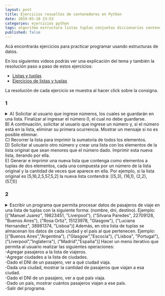 ```yaml
---
layout: post
title: Ejercicios resueltos de contenedores en Python
date: 2019-03-10 23:53
categories: ejercicios python
tags: algoritmo estructura listas tuplas conjuntos diccionarios contenedores
published: false
---
```


Acá encontrarás ejercicios para practicar programar usando estructuras de datos.

En los siguientes videos podrás ver una explicación del tema y también la resolución paso a paso de estos ejercicios:
+ [Listas y tuplas](https://www.youtube.com/watch?v=TEHBEGj1MSU)
+ [Ejercicios de listas y tuplas](https://youtu.be/0NTaCJQUE1I)

La resolución de cada ejercicio se muestra al hacer click sobre la consigna.

### 1
<details> 
  <summary>A) Solicitar al usuario que ingrese números, los cuales se guardarán en una lista. Finalizar al ingresar el número 0, el cual no debe guardarse.
<br>B) A continuación, solicitar al usuario que ingrese un número y, si el número está en la lista, eliminar su primera ocurrencia. Mostrar un mensaje si no es posible eliminar.
<br>C) Recorrer la lista para imprimir la sumatoria de todos los elementos.
<br>D) Solicitar al usuario otro número y crear una lista con los elementos de la lista original que sean menores que el número dado. Imprimir esta nueva lista, iterando por ella.
<br>E) Generar e imprimir una nueva lista que contenga como elementos a tuplas de dos elementos, cada una compuesta por un número de la lista original y la cantidad de veces que aparece en ella. Por ejemplo, si la lista original es [5,16,2,5,57,5,2] la nueva lista contendrá: [(5,3), (16,1), (2,2), (57,1)]</summary>
  <br>Solución:
  <pre><code>def sumatoria(lista):
    suma=0
    for n in lista:
        suma+=n
    return suma
<br>&nbsp;
def numerosMenores(lista, limite):
    nueva=[]
    for n in lista:
        if n<limite:
            nueva.append(n)
    return nueva
<br>&nbsp;
def frecuencias(lista):
    nueva=[]
    for n in lista:
        if [n, lista.count(n)] not in nueva:
            nueva.append([n, lista.count(n)])
    return nueva
<br>&nbsp;
#A
numeros=[]
nro=int(input("Número: "))
while nro!=0:
    numeros.append(nro)
    nro=int(input("Número: "))
#B
print("Sumatoria de los números:", sumatoria(numeros))
eliminar=int(input("Número a eliminar: "))
#C
if eliminar in numeros:
    numeros.remove(eliminar)
else:
    print("Ese número no está entre los ingresados")
#D
limite=int(input("Filtrar números menores a: "))
for n in numerosMenores(numeros, limite):
    print(n)
#E
print("Frecuencias:")
for tupla in frecuencias(numeros):
    print(tupla[0],"aparece",tupla[1],"veces.")</code></pre>
</details>


### 2
<details> 
  <summary>Escribir un programa que permita procesar datos de pasajeros de viaje en una lista de tuplas con la siguiente forma: (nombre, dni, destino). Ejemplo: [("Manuel Juarez", 19823451, "Liverpool"), ("Silvana Paredes", 22709128, "Buenos Aires"), ("Rosa Ortiz", 15123978, "Glasgow"), ("Luciana Hernandez", 38981374, "Lisboa")]
Además, en otra lista de tuplas se almacenan los datos de cada ciudad y el país al que pertenecen. Ejemplo: [("Buenos Aires","Argentina"), ("Glasgow","Escocia"), ("Lisboa", "Portugal"), ("Liverpool","Inglaterra"), ("Madrid","España")]
Hacer un menú iterativo que permita al usuario realizar las siguientes operaciones:
<br>-Agregar pasajeros a la lista de viajeros.
<br>-Agregar ciudades a la lista de ciudades.
<br>-Dado el DNI de un pasajero, ver a qué ciudad viaja.
<br>-Dada una ciudad, mostrar la cantidad de pasajeros que viajan a esa ciudad.
<br>-Dado el DNI de un pasajero, ver a qué país viaja.
<br>-Dado un país, mostrar cuántos pasajeros viajan a ese país.
<br>-Salir del programa.</summary>
<br>Solución:
<pre><code>def agregarPasajeros(pasajeros):
    nombre=input("Nombre -x para cortar: ")
    while nombre!="x":
        dni=int(input("DNI: "))
        destino=input("Ciudad destino: ")
        pasajeros.append((nombre,dni,destino))
        nombre=input("Nombre -x para cortar: ")
    return pasajeros
<br>&nbsp;
def agregarCiudades(ciudades):
    ciudad=input("Ciudad -x para cortar: ")
    while ciudad!="x":
        pais=input("País: ")
        ciudades.append((ciudad,pais))
        ciudad=input("Ciudad -x para cortar: ")
    return ciudades
<br>&nbsp;
def buscarCiudad(pasajeros, dni):
    for viaje in pasajeros:
        if viaje[1]==dni:
            return viaje[2]
    return ""
<br>&nbsp;
def cantidadPasajerosCiudad(pasajeros, ciudad):
    cantidad=0
    for viaje in pasajeros:
        if viaje[2]==ciudad:
            cantidad+=1
    return cantidad
<br>&nbsp;
def buscarPaisDestino(pasajeros, ciudades, dni):
    buscada=buscarCiudad(pasajeros, dni)
    for ciudad in ciudades:
        if ciudad[0]==buscada:
            return ciudad[1]
    return ""
<br>&nbsp;
def cantidadPasajerosPais(pasajeros, ciudades, pais):
    cantidad=0
    for viaje in pasajeros:
        if pais==buscarPaisDestino(pasajeros, ciudades, viaje[1]):
            cantidad+=1
    return cantidad
<br>&nbsp;
#programa principal
pasajeros=[]
ciudades=[]
while True:
    print("1. Agregar pasajeros")
    print("2. Agregar ciudades")
    print("3. Buscar ciudad destino mediante el DNI")
    print("4. Cantidad de pasajeros que viajan a una ciudad")
    print("5. Buscar país destino mediante DNI")
    print("6. Cantidad de pasajeros que viajan a un país")
    print("7. Salir del programa")
    opcion=int(input("Acción a ejecutar: "))
    if opcion==1:
        print("AGREGAR PASAJEROS")
        pasajeros=agregarPasajeros(pasajeros)
    elif opcion==2:
        print("AGREGAR CIUDADES")
        ciudades=agregarCiudades(ciudades)
    elif opcion==3:
        dni=int(input("DNI: "))
        print("El pasajero viaja a", buscarCiudad(pasajeros, dni))
    elif opcion==4:
        ciudad=input("Ciudad a buscar: ")
        print("Viajan", cantidadPasajerosCiudad(pasajeros, ciudad), "pasajeros")
    elif opcion==5:
        dni=int(input("DNI: "))
        print("Viaja a", buscarPaisDestino(pasajeros, ciudades, dni))
    elif opcion==6:
        pais=input("País: ")
        print("Viajan", cantidadPasajerosPais(pasajeros, ciudades, pais), "pasajeros")
    elif opcion==7:
        break
    else:
        print("Opción inválida")</code></pre>
</details>



